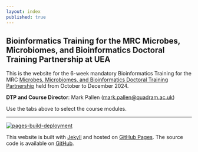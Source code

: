 ```yaml
---
layout: index
published: true
---
```



## Bioinformatics Training for the MRC Microbes, Microbiomes, and Bioinformatics Doctoral Training Partnership at UEA


This is the website for the 6-week mandatory Bioinformatics Training for the MRC [Microbes, Microbiomes, and Bioinformatics Doctoral Training Partnership](https://www.uea.ac.uk/research/research-with-us/postgraduate-research/latest-phds-and-research-studentships/partnerships-in-doctoral-training/mmb) held from October to December 2024.

**DTP and Course Director**: Mark Pallen ([mark.pallen@quadram.ac.uk](mailto:mark.pallen@quadram.ac.uk))

Use the tabs above to select the course modules.

---

[![pages-build-deployment](https://github.com/mmbdtp/mmbdtp.github.io/actions/workflows/pages/pages-build-deployment/badge.svg)](https://github.com/mmbdtp/mmbdtp.github.io/actions/workflows/pages/pages-build-deployment)

This website is built with [Jekyll](https://jekyllrb.com/) and hosted on [GitHub Pages](https://pages.github.com/). The source code is available on [GitHub](https://github.com/mmbdtp/mmbdtp.github.io).
